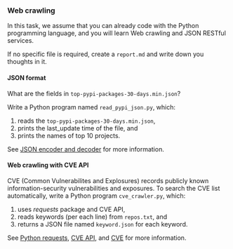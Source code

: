 ### Web crawling

In this task, we assume that you can already code with the Python programming
language, and you will learn Web crawling and JSON RESTful services.

If no specific file is required, create a `report.md` and write down you
thoughts in it.

#### JSON format

What are the fields in `top-pypi-packages-30-days.min.json`?

Write a Python program named `read_pypi_json.py`, which:
1. reads the `top-pypi-packages-30-days.min.json`,
2. prints the last_update time of the file, and
3. prints the names of top 10 projects.

See [JSON encoder and decoder](https://docs.python.org/3/library/json.html) for
more information.

#### Web crawling with CVE API

CVE (Common Vulnerabilites and Explosures) records publicly known
information-security vulnerabilities and exposures. To search the CVE list
automatically, write a Python program `cve_crawler.py`, which:
1. uses *requests* package and CVE API,
2. reads keywords (per each line) from `repos.txt`, and
3. returns a JSON file named `keyword.json` for each keyword.

See [Python requests](https://docs.python-requests.org/en/latest/),
[CVE API](https://nvd.nist.gov/developers/vulnerabilities), and
[CVE](https://cve.mitre.org/cve/search_cve_list.html) for more information.
